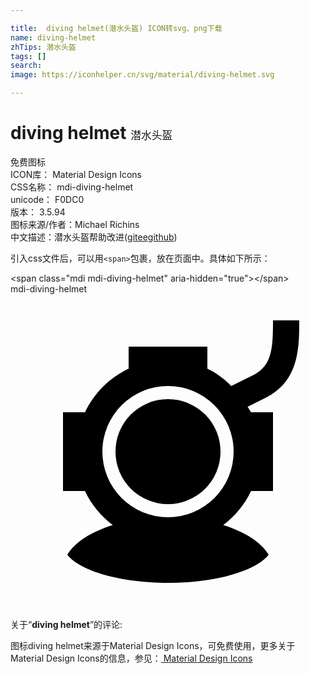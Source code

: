 ```yaml
---

title:  diving helmet(潜水头盔) ICON转svg、png下载
name: diving-helmet
zhTips: 潜水头盔
tags: []
search: 
image: https://iconhelper.cn/svg/material/diving-helmet.svg

---
```


# diving helmet  <small style="font-size: 60%;font-weight: 100">潜水头盔</small>


<div class="detail-page">
<p>
<span><span class="badge-success badge">免费图标</span> </span>
<br/>
<span>
ICON库：
<span class="badge-secondary badge">Material Design Icons</span> 
</span>
<br/>
<span>
CSS名称：
<span class="badge-secondary badge">mdi-diving-helmet</span> 
</span>
<br/>
<span>
unicode：
<span class="badge-secondary badge">F0DC0</span> 
<copy-btn content='F0DC0' btn-title=""></copy-btn>
<copy-btn :content='String.fromCodePoint(parseInt("F0DC0", 16))' btn-title="复制U"></copy-btn>
</span>
<br/>
<span>
版本：
<span class="badge-secondary badge">3.5.94</span> 
</span>
<br/>
<span>图标来源/作者：<span class="badge-light badge">Michael Richins</span></span> 
<br/>
<span class="zh-detail">中文描述：<span class="badge-primary badge">潜水头盔</span><span class="help-link"><span>帮助改进</span>(<a href="https://gitee.com/liuwave/icon-helper/edit/master/json/material/diving-helmet.json" target="_blank" rel="noopener noreferrer">gitee</a><a href="https://github.com/liuwave/icon-helper/edit/master/json/material/diving-helmet.json" target="_blank" rel="noopener noreferrer">github</a></span>)</span><br/>
</p>
</div>
<div class="alert alert-dark">
  <i class="mdi mdi-diving-helmet mdi-48px"></i>
  <i class="mdi mdi-diving-helmet mdi-36px"></i>
  <i class="mdi mdi-diving-helmet mdi-24px"></i>
  <i class="mdi mdi-diving-helmet mdi-18px"></i>
</div>
<div>
  <p>引入css文件后，可以用<code>&lt;span&gt;</code>包裹，放在页面中。具体如下所示：    
  </p>
  <div class="alert alert-primary" style="font-size: 14px">
    &lt;span class="mdi mdi-diving-helmet" aria-hidden="true"&gt;&lt;/span&gt;
    <copy-btn content='<span class="mdi mdi-diving-helmet" aria-hidden="true"></span>'></copy-btn>
  </div>
  <div class="alert alert-secondary">
    <i class="mdi mdi-diving-helmet"
    style="font-size: 24px"
    aria-hidden="true"></i> mdi-diving-helmet
    <copy-btn content="mdi-diving-helmet" btn-title="复制图标名称"></copy-btn>
  </div>
</div>
<div id="svg" class="svg-wrap">
<svg xmlns="http://www.w3.org/2000/svg" viewBox="0 0 24 24"><path d="M16,12A4,4 0 0,1 12,16A4,4 0 0,1 8,12A4,4 0 0,1 12,8A4,4 0 0,1 16,12M19.45,7.89L18.07,8.58L18.32,9H20V15H18.33C17.84,16.03 17.11,16.92 16.21,17.6C17.85,18.11 19.1,18.91 19.67,19.86C18.69,21.1 15.62,22 12,22C8.38,22 5.31,21.1 4.33,19.86C4.9,18.91 6.15,18.11 7.79,17.6C6.89,16.92 6.16,16.03 5.67,15H4V9H5.68C6.37,7.54 7.54,6.37 9,5.68V4H15V5.68C15.68,6 16.29,6.46 16.82,7L18.55,6.14C19.93,5.42 20,4.1 20,2H22C22,4.06 22,6.62 19.45,7.89M17,12A5,5 0 0,0 12,7A5,5 0 0,0 7,12A5,5 0 0,0 12,17A5,5 0 0,0 17,12Z" /></svg>
</div>
<detail full-name='mdi-diving-helmet'></detail>
<div class="icon-detail__container">
<p>关于“<b>diving helmet</b>”的评论:</p>
</div>
<Vssue title="关于“diving helmet”的评论" />    
<div><p>图标diving helmet来源于Material Design Icons，可免费使用，更多关于 Material Design Icons的信息，参见：<a target="_blank" href="https://iconhelper.cn/material.html"> Material Design Icons</a>
</p></div>
